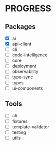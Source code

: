 # PROGRESS

## Packages

- [x] ai
- [x] api-client
- [ ] cli
- [ ] code-intelligence
- [ ] core
- [ ] deployment
- [ ] observability
- [ ] type-sync
- [ ] types
- [ ] ui-components

## Tools

- [ ] cli
- [ ] fixtures
- [ ] template-validator
- [ ] testing
- [ ] utils
